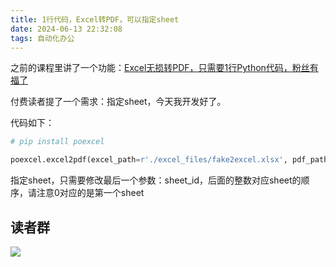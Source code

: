 ```yaml
---
title: 1行代码，Excel转PDF，可以指定sheet
date: 2024-06-13 22:32:08
tags: 自动化办公
---
```


之前的课程里讲了一个功能：[Excel无损转PDF，只需要1行Python代码，粉丝有福了](https://www.bilibili.com/video/BV1Nh4y1K7KG/?spm_id_from=333.976.0.0&vd_source=ca20bb8763fcb18660aa74d7a87234fa)


付费读者提了一个需求：指定sheet，今天我开发好了。


代码如下：


```python
# pip install poexcel

poexcel.excel2pdf(excel_path=r'./excel_files/fake2excel.xlsx', pdf_path=r'./output_path',sheet_id=0)

```

指定sheet，只需要修改最后一个参数：sheet_id，后面的整数对应sheet的顺序，请注意0对应的是第一个sheet


## 读者群

![](https://python-office-1300615378.cos.ap-chongqing.myqcloud.com/0816.jpg)
